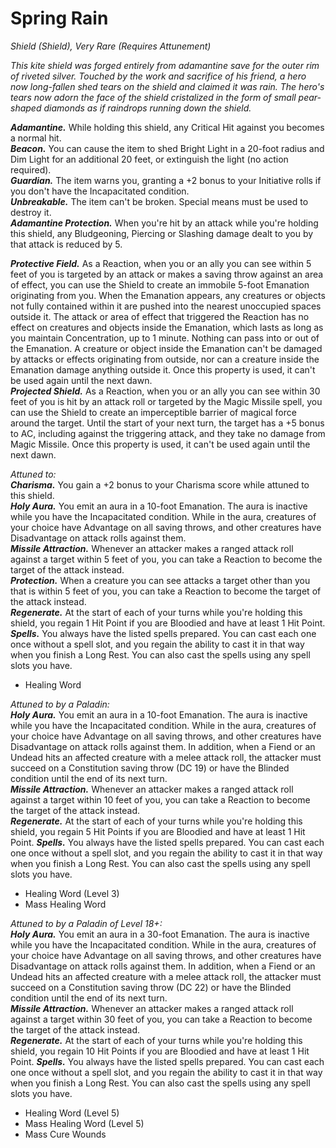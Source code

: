 # Spring Rain
*Shield (Shield), Very Rare (Requires Attunement)*

*This kite shield was forged entirely from adamantine save for the outer rim of riveted silver. Touched by the work and sacrifice of his friend, a hero now long-fallen shed tears on the shield and claimed it was rain. The hero's tears now adorn the face of the shield cristalized in the form of small pear-shaped diamonds as if raindrops running down the shield.*

***Adamantine.*** While holding this shield, any Critical Hit against you becomes a normal hit.  
***Beacon.*** You can cause the item to shed Bright Light in a 20-foot radius and Dim Light for an additional 20 feet, or extinguish the light (no action required).  
***Guardian.*** The item warns you, granting a +2 bonus to your Initiative rolls if you don't have the Incapacitated condition.  
***Unbreakable.*** The item can't be broken. Special means must be used to destroy it.  
***Adamantine Protection.*** When you're hit by an attack while you're holding this shield, any Bludgeoning, Piercing or Slashing damage dealt to you by that attack is reduced by 5.  

***Protective Field.*** As a Reaction, when you or an ally you can see within 5 feet of you is targeted by an attack or makes a saving throw against an area of effect, you can use the Shield to create an immobile 5-foot Emanation originating from you. When the Emanation appears, any creatures or objects not fully contained within it are pushed into the nearest unoccupied spaces outside it. The attack or area of effect that triggered the Reaction has no effect on creatures and objects inside the Emanation, which lasts as long as you maintain Concentration, up to 1 minute. Nothing can pass into or out of the Emanation. A creature or object inside the Emanation can't be damaged by attacks or effects originating from outside, nor can a creature inside the Emanation damage anything outside it. Once this property is used, it can't be used again until the next dawn.  
***Projected Shield.*** As a Reaction, when you or an ally you can see within 30 feet of you is hit by an attack roll or targeted by the Magic Missile spell, you can use the Shield to create an imperceptible barrier of magical force around the target. Until the start of your next turn, the target has a +5 bonus to AC, including against the triggering attack, and they take no damage from Magic Missile. Once this property is used, it can't be used again until the next dawn.  

*Attuned to:*  
***Charisma.*** You gain a +2 bonus to your Charisma score while attuned to this shield.  
***Holy Aura.*** You emit an aura in a 10-foot Emanation. The aura is inactive while you have the Incapacitated condition. While in the aura, creatures of your choice have Advantage on all saving throws, and other creatures have Disadvantage on attack rolls against them.  
***Missile Attraction.*** Whenever an attacker makes a ranged attack roll against a target within 5 feet of you, you can take a Reaction to become the target of the attack instead.  
***Protection.*** When a creature you can see attacks a target other than you that is within 5 feet of you, you can take a Reaction to become the target of the attack instead.  
***Regenerate.*** At the start of each of your turns while you're holding this shield, you regain 1 Hit Point if you are Bloodied and have at least 1 Hit Point.  
***Spells.*** You always have the listed spells prepared. You can cast each one once without a spell slot, and you regain the ability to cast it in that way when you finish a Long Rest. You can also cast the spells using any spell slots you have.
- Healing Word


*Attuned to by a Paladin:*  
***Holy Aura.*** You emit an aura in a 10-foot Emanation. The aura is inactive while you have the Incapacitated condition. While in the aura, creatures of your choice have Advantage on all saving throws, and other creatures have Disadvantage on attack rolls against them. In addition, when a Fiend or an Undead hits an affected creature with a melee attack roll, the attacker must succeed on a Constitution saving throw (DC 19) or have the Blinded condition until the end of its next turn.  
***Missile Attraction.*** Whenever an attacker makes a ranged attack roll against a target within 10 feet of you, you can take a Reaction to become the target of the attack instead.  
***Regenerate.*** At the start of each of your turns while you're holding this shield, you regain 5 Hit Points if you are Bloodied and have at least 1 Hit Point.
***Spells.*** You always have the listed spells prepared. You can cast each one once without a spell slot, and you regain the ability to cast it in that way when you finish a Long Rest. You can also cast the spells using any spell slots you have.
- Healing Word (Level 3)
- Mass Healing Word

*Attuned to by a Paladin of Level 18+:*  
***Holy Aura.*** You emit an aura in a 30-foot Emanation. The aura is inactive while you have the Incapacitated condition. While in the aura, creatures of your choice have Advantage on all saving throws, and other creatures have Disadvantage on attack rolls against them. In addition, when a Fiend or an Undead hits an affected creature with a melee attack roll, the attacker must succeed on a Constitution saving throw (DC 22) or have the Blinded condition until the end of its next turn.  
***Missile Attraction.*** Whenever an attacker makes a ranged attack roll against a target within 30 feet of you, you can take a Reaction to become the target of the attack instead.  
***Regenerate.*** At the start of each of your turns while you're holding this shield, you regain 10 Hit Points if you are Bloodied and have at least 1 Hit Point.
***Spells.*** You always have the listed spells prepared. You can cast each one once without a spell slot, and you regain the ability to cast it in that way when you finish a Long Rest. You can also cast the spells using any spell slots you have.
- Healing Word (Level 5)
- Mass Healing Word (Level 5)
- Mass Cure Wounds